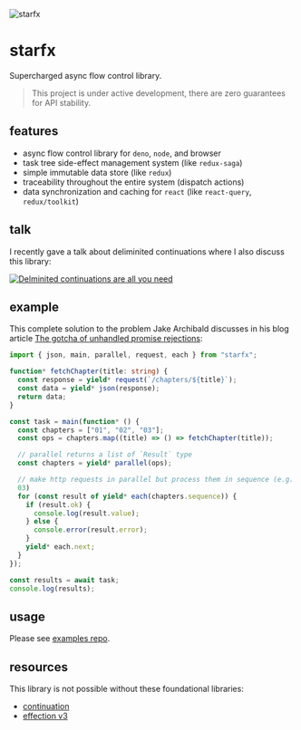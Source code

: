 ![starfx](https://erock.imgs.sh/starfx)

# starfx

Supercharged async flow control library.

> This project is under active development, there are zero guarantees for API
> stability.

## features

- async flow control library for `deno`, `node`, and browser
- task tree side-effect management system (like `redux-saga`)
- simple immutable data store (like `redux`)
- traceability throughout the entire system (dispatch actions)
- data synchronization and caching for `react` (like `react-query`,
  `redux/toolkit`)

## talk

I recently gave a talk about deliminited continuations where I also discuss this
library:

[![Delminited continuations are all you need](http://img.youtube.com/vi/uRbqLGj_6mI/0.jpg)](https://youtu.be/uRbqLGj_6mI?si=Mok0J8Wp0Z-ahFrN)

## example

This complete solution to the problem Jake Archibald discusses in his blog
article
[The gotcha of unhandled promise rejections](https://jakearchibald.com/2023/unhandled-rejections/):

```ts
import { json, main, parallel, request, each } from "starfx";

function* fetchChapter(title: string) {
  const response = yield* request(`/chapters/${title}`);
  const data = yield* json(response);
  return data;
}

const task = main(function* () {
  const chapters = ["01", "02", "03"];
  const ops = chapters.map((title) => () => fetchChapter(title));

  // parallel returns a list of `Result` type
  const chapters = yield* parallel(ops);

  // make http requests in parallel but process them in sequence (e.g. 01, 02,
  03)
  for (const result of yield* each(chapters.sequence)) {
    if (result.ok) {
      console.log(result.value);
    } else {
      console.error(result.error);
    }
    yield* each.next;
  }
});

const results = await task;
console.log(results);
```

## usage

Please see [examples repo](https://github.com/neurosnap/starfx-examples).

## resources

This library is not possible without these foundational libraries:

- [continuation](https://github.com/thefrontside/continuation)
- [effection v3](https://github.com/thefrontside/effection/tree/v3)
